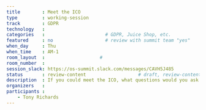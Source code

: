```yaml
---
title        : Meet the ICO
type         : working-session
track        : GDPR
technology   :
categories   :                      # GDPR, Juice Shop, etc.
featured     : no                   # review with summit team "yes"
when_day     : Thu
when_time    : AM-1
room_layout  :                    #
room_number  :
session_slack: https://os-summit.slack.com/messages/CAVH5J485
status       : review-content                   # draft, review-content, done
description  : If you could meet the ICO, what questions would you ask
organizers   :
participants :
    - Tony Richards
---
```


<!--(add intro)

## WHY

(...)

## What

(...)

## Outcomes

(...)

## References

(...)-->
